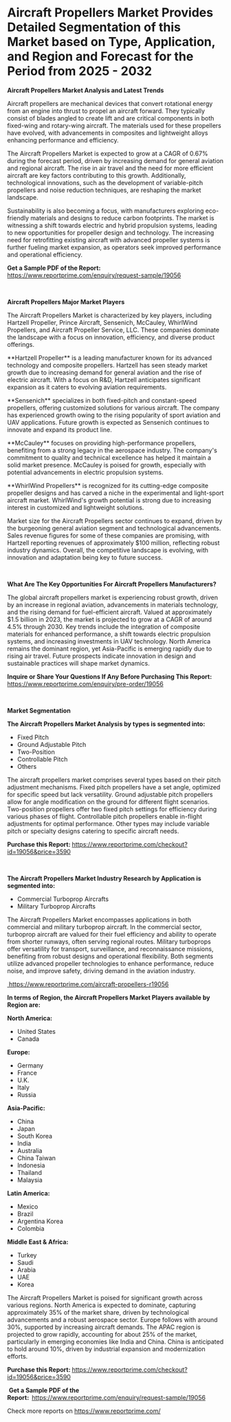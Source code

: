 <p><h1>Aircraft Propellers Market Provides Detailed Segmentation of this Market based on Type, Application, and Region and Forecast for the Period from 2025 - 2032</h1></p><p><strong>Aircraft Propellers Market Analysis and Latest Trends</strong></p>
<p><p>Aircraft propellers are mechanical devices that convert rotational energy from an engine into thrust to propel an aircraft forward. They typically consist of blades angled to create lift and are critical components in both fixed-wing and rotary-wing aircraft. The materials used for these propellers have evolved, with advancements in composites and lightweight alloys enhancing performance and efficiency.</p><p>The Aircraft Propellers Market is expected to grow at a CAGR of 0.67% during the forecast period, driven by increasing demand for general aviation and regional aircraft. The rise in air travel and the need for more efficient aircraft are key factors contributing to this growth. Additionally, technological innovations, such as the development of variable-pitch propellers and noise reduction techniques, are reshaping the market landscape.</p><p>Sustainability is also becoming a focus, with manufacturers exploring eco-friendly materials and designs to reduce carbon footprints. The market is witnessing a shift towards electric and hybrid propulsion systems, leading to new opportunities for propeller design and technology. The increasing need for retrofitting existing aircraft with advanced propeller systems is further fueling market expansion, as operators seek improved performance and operational efficiency.</p></p>
<p><strong>Get a Sample PDF of the Report:&nbsp;</strong> <a href="https://www.reportprime.com/enquiry/request-sample/19056?utm_campaign=3576&utm_medium=2&utm_source=Github&utm_content=ia&utm_term=19032025&utm_id=aircraft-propellers">https://www.reportprime.com/enquiry/request-sample/19056</a></p>
<p>&nbsp;</p>
<p><strong>Aircraft Propellers Major Market Players</strong></p>
<p><p>The Aircraft Propellers Market is characterized by key players, including Hartzell Propeller, Prince Aircraft, Sensenich, McCauley, WhirlWind Propellers, and Aircraft Propeller Service, LLC. These companies dominate the landscape with a focus on innovation, efficiency, and diverse product offerings.</p><p>**Hartzell Propeller** is a leading manufacturer known for its advanced technology and composite propellers. Hartzell has seen steady market growth due to increasing demand for general aviation and the rise of electric aircraft. With a focus on R&D, Hartzell anticipates significant expansion as it caters to evolving aviation requirements.</p><p>**Sensenich** specializes in both fixed-pitch and constant-speed propellers, offering customized solutions for various aircraft. The company has experienced growth owing to the rising popularity of sport aviation and UAV applications. Future growth is expected as Sensenich continues to innovate and expand its product line.</p><p>**McCauley** focuses on providing high-performance propellers, benefiting from a strong legacy in the aerospace industry. The company's commitment to quality and technical excellence has helped it maintain a solid market presence. McCauley is poised for growth, especially with potential advancements in electric propulsion systems.</p><p>**WhirlWind Propellers** is recognized for its cutting-edge composite propeller designs and has carved a niche in the experimental and light-sport aircraft market. WhirlWind's growth potential is strong due to increasing interest in customized and lightweight solutions.</p><p>Market size for the Aircraft Propellers sector continues to expand, driven by the burgeoning general aviation segment and technological advancements. Sales revenue figures for some of these companies are promising, with Hartzell reporting revenues of approximately $100 million, reflecting robust industry dynamics. Overall, the competitive landscape is evolving, with innovation and adaptation being key to future success.</p></p>
<p>&nbsp;</p>
<p><strong>What Are The Key Opportunities For Aircraft Propellers Manufacturers?</strong></p>
<p><p>The global aircraft propellers market is experiencing robust growth, driven by an increase in regional aviation, advancements in materials technology, and the rising demand for fuel-efficient aircraft. Valued at approximately $1.5 billion in 2023, the market is projected to grow at a CAGR of around 4.5% through 2030. Key trends include the integration of composite materials for enhanced performance, a shift towards electric propulsion systems, and increasing investments in UAV technology. North America remains the dominant region, yet Asia-Pacific is emerging rapidly due to rising air travel. Future prospects indicate innovation in design and sustainable practices will shape market dynamics.</p></p>
<p><strong>Inquire or Share Your Questions If Any Before Purchasing This Report:</strong> <a href="https://www.reportprime.com/enquiry/pre-order/19056?utm_campaign=3576&utm_medium=2&utm_source=Github&utm_content=ia&utm_term=19032025&utm_id=aircraft-propellers">https://www.reportprime.com/enquiry/pre-order/19056</a></p>
<p>&nbsp;</p>
<p><strong>Market Segmentation</strong></p>
<p><strong>The Aircraft Propellers Market Analysis by types is segmented into:</strong></p>
<p><ul><li>Fixed Pitch</li><li>Ground Adjustable Pitch</li><li>Two-Position</li><li>Controllable Pitch</li><li>Others</li></ul></p>
<p><p>The aircraft propellers market comprises several types based on their pitch adjustment mechanisms. Fixed pitch propellers have a set angle, optimized for specific speed but lack versatility. Ground adjustable pitch propellers allow for angle modification on the ground for different flight scenarios. Two-position propellers offer two fixed pitch settings for efficiency during various phases of flight. Controllable pitch propellers enable in-flight adjustments for optimal performance. Other types may include variable pitch or specialty designs catering to specific aircraft needs.</p></p>
<p><strong>Purchase this Report:&nbsp;</strong><a href="https://www.reportprime.com/checkout?id=19056&price=3590&utm_campaign=3576&utm_medium=2&utm_source=Github&utm_content=ia&utm_term=19032025&utm_id=aircraft-propellers">https://www.reportprime.com/checkout?id=19056&price=3590</a></p>
<p>&nbsp;</p>
<p><strong>The Aircraft Propellers Market Industry Research by Application is segmented into:</strong></p>
<p><ul><li>Commercial Turboprop Aircrafts</li><li>Military Turboprop Aircrafts</li></ul></p>
<p><p>The Aircraft Propellers Market encompasses applications in both commercial and military turboprop aircraft. In the commercial sector, turboprop aircraft are valued for their fuel efficiency and ability to operate from shorter runways, often serving regional routes. Military turboprops offer versatility for transport, surveillance, and reconnaissance missions, benefiting from robust designs and operational flexibility. Both segments utilize advanced propeller technologies to enhance performance, reduce noise, and improve safety, driving demand in the aviation industry.</p></p>
<p><a href="https://www.reportprime.com/aircraft-propellers-r19056?utm_campaign=3576&utm_medium=2&utm_source=Github&utm_content=ia&utm_term=19032025&utm_id=aircraft-propellers">&nbsp;https://www.reportprime.com/aircraft-propellers-r19056</a></p>
<p><strong>In terms of Region, the Aircraft Propellers Market Players available by Region are:</strong></p>
<p>
    <p> <strong> North America: </strong>
        <ul>
            <li>United States</li>
            <li>Canada</li>
        </ul>
        </p> 
    <p> <strong> Europe: </strong>
        <ul>
            <li>Germany</li>
            <li>France</li>
            <li>U.K.</li>
            <li>Italy</li>
            <li>Russia</li>
        </ul>
        </p> 
    <p> <strong> Asia-Pacific: </strong>
        <ul>
            <li>China</li>
            <li>Japan</li>
            <li>South Korea</li>
            <li>India</li>
            <li>Australia</li>
            <li>China Taiwan</li>
            <li>Indonesia</li>
            <li>Thailand</li>
            <li>Malaysia</li>
        </ul>
        </p> 
    <p> <strong> Latin America: </strong>
        <ul>
            <li>Mexico</li>
            <li>Brazil</li>
            <li>Argentina Korea</li>
            <li>Colombia</li>
        </ul>
        </p> 
    <p> <strong> Middle East & Africa: </strong>
        <ul>
            <li>Turkey</li>
            <li>Saudi</li>
            <li>Arabia</li>
            <li>UAE</li>
            <li>Korea</li>
        </ul>
    </p>
    </p>
<p><p>The Aircraft Propellers Market is poised for significant growth across various regions. North America is expected to dominate, capturing approximately 35% of the market share, driven by technological advancements and a robust aerospace sector. Europe follows with around 30%, supported by increasing aircraft demands. The APAC region is projected to grow rapidly, accounting for about 25% of the market, particularly in emerging economies like India and China. China is anticipated to hold around 10%, driven by industrial expansion and modernization efforts.</p></p>
<p><strong>Purchase this Report: </strong><a href="https://www.reportprime.com/checkout?id=19056&price=3590&utm_campaign=3576&utm_medium=2&utm_source=Github&utm_content=ia&utm_term=19032025&utm_id=aircraft-propellers">https://www.reportprime.com/checkout?id=19056&price=3590</a></p>
<p>&nbsp;<strong>Get a Sample PDF of the Report:&nbsp;&nbsp;</strong><a href="https://www.reportprime.com/enquiry/request-sample/19056?utm_campaign=3576&utm_medium=2&utm_source=Github&utm_content=ia&utm_term=19032025&utm_id=aircraft-propellers">https://www.reportprime.com/enquiry/request-sample/19056</a></p>
<p><strong></strong></p>
<p>Check more reports on <a href="https://www.reportprime.com/?utm_campaign=3576&utm_medium=2&utm_source=Github&utm_content=ia&utm_term=19032025&utm_id=aircraft-propellers">https://www.reportprime.com/</a></p>
